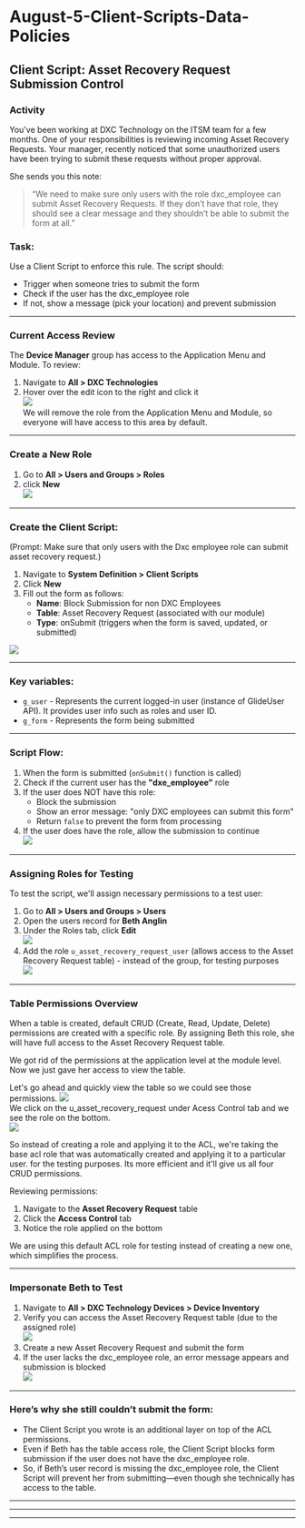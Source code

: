 # August-5-Client-Scripts-Data-Policies

## Client Script: Asset Recovery Request Submission Control
### **Activity**<br>
You've been working at DXC Technology on the ITSM team for a few months. One of your responsibilities is reviewing incoming Asset Recovery Requests. Your manager, recently noticed that some unauthorized users have been trying to submit these requests without proper approval. <br>

She sends you this note:<br>
> “We need to make sure only users with the role dxc_employee can submit Asset Recovery Requests. If they don’t have that role, they should see a clear message and they shouldn’t be able to submit the form at all.”

###  **Task**:<br>
Use a Client Script to enforce this rule. The script should:<br>
- Trigger when someone tries to submit the form
- Check if the user has the dxc_employee role
- If not, show a message (pick your location) and prevent submission
---
###  **Current Access Review**
The **Device Manager** group has access to the Application Menu and Module. To review: <br>
1. Navigate to **All > DXC Technologies**
2. Hover over the edit icon to the right and click it <br>
![](https://github.com/CodeWithLuwam/August-5-Client-Scripts-Data-Policies/blob/main/Images/Hover%20Over%20the%20Edit%20Icon%20and%20Click%20It.png?raw=true) <br>
We will remove the role from the Application Menu and Module, so everyone will have access to this area by default.

---
###  **Create a New Role** <br>
1. Go to **All > Users and Groups > Roles** <br>
2. click **New** <br>
![](https://github.com/CodeWithLuwam/August-5-Client-Scripts-Data-Policies/blob/main/Images/New%20Role%20DXC%20Employee.png?raw=true) <br>

---

### **Create the Client Script**: <br>
(Prompt: Make sure that only users with the Dxc employee role can submit asset recovery request.)
1. Navigate to **System Definition > Client Scripts** <br>
2. Click **New** <br>
3. Fill out the form as follows:
    - **Name**: Block Submission for non DXC Employees
    - **Table**: Asset Recovery Request (associated with our module)
    - **Type**: onSubmit (triggers when the form is saved, updated, or submitted)

  ![](https://github.com/CodeWithLuwam/August-5-Client-Scripts-Data-Policies/blob/main/Images/Client%20Script%20New%20Record%20Name%20Table%20UI%20Type%20Type%202.png?raw=true) <br>

---

### **Key variables**: <br>
- `g_user` - Represents the current logged-in user (instance of GlideUser API). It provides user info such as roles and user ID. <br>
- `g_form` - Represents the form being submitted <br>

---

### Script Flow: <br>

1. When the form is submitted (`onSubmit()` function is called)
2. Check if the current user has the **"dxe_employee"** role
3. If the user does NOT have this role:
    - Block the submission
    - Show an error message: "only DXC employees can submit this form"
    - Return `false` to prevent the form from processing 
4. If the user does have the role, allow the submission to continue <br>
![](https://github.com/CodeWithLuwam/August-5-Client-Scripts-Data-Policies/blob/main/Images/onSubmit%20Function%20-%20Role%20Permission%20Check%20Script.png?raw=true)

---

### Assigning Roles for Testing <br>

To test the script, we'll assign necessary permissions to a test user: <br>
1. Go to **All > Users and Groups > Users** <br>
2. Open the users record for **Beth Anglin** <br>
3. Under the Roles tab, click **Edit** <br> ![](https://github.com/CodeWithLuwam/August-5-Client-Scripts-Data-Policies/blob/main/Images/Roles%20tab%20inside%20Users%20record.png?raw=true) <br>
4. Add the role `u_asset_recovery_request_user` (allows access to the Asset Recovery Request table)  - instead of the group, for testing purposes <br>
![](https://github.com/CodeWithLuwam/August-5-Client-Scripts-Data-Policies/blob/main/Images/User%20Role%20Edit%20Members.png?raw=true) <br>

---
### Table Permissions Overview <br>

When a table is created, default CRUD (Create, Read, Update, Delete) permissions are created with a specific role.
By assigning Beth this role, she will have full access to the Asset Recovery Request table.

We got rid of the permissions at the application level at the module level. Now we just gave her access to view the table.

Let's go ahead and quickly view the table so we could see those permissions.
![](https://github.com/CodeWithLuwam/August-5-Client-Scripts-Data-Policies/blob/main/Images/Asset%20Recovery%20Request%20table.png?raw=true) <br>
We click on the u_asset_recovery_request under Acess Control tab and we see the role on the bottom. <br>
![](https://github.com/CodeWithLuwam/August-5-Client-Scripts-Data-Policies/blob/main/Images/Role%20in%20Asset%20Recovery%20Request.png?raw=true) <br>

So instead of creating a role and applying it to the ACL, we're taking the base acl role that was automatically created and applying it to a particular user. for the testing purposes. Its more efficient and it'll give us all four CRUD permissions.

Reviewing permissions:
1. Navigate to the **Asset Recovery Request** table
2. Click the **Access Control** tab
3. Notice the role applied on the bottom

We are using this default ACL role for testing instead of creating a new one, which simplifies the process.

---

### Impersonate Beth to Test <br>
1. Navigate to **All > DXC Technology Devices > Device Inventory** <br>
2. Verify you can access the Asset Recovery Request table (due to the assigned role)<br>
![](https://github.com/CodeWithLuwam/August-5-Client-Scripts-Data-Policies/blob/main/Images/Impersonate%20User%20to%20View%20Asset%20Recovery%20Request%20table.png?raw=true) <br>
3. Create a new Asset Recovery Request and submit the form <br>
4. If the user lacks the dxc_employee role, an error message appears and submission is blocked <br>
![](https://github.com/CodeWithLuwam/August-5-Client-Scripts-Data-Policies/blob/main/Images/onSubmit%20Error%20Message.png?raw=true) <br>

---
### Here’s why she still couldn’t submit the form: <br>
- The Client Script you wrote is an additional layer on top of the ACL permissions.
- Even if Beth has the table access role, the Client Script blocks form submission if the user does not have the dxc_employee role.
- So, if Beth’s user record is missing the dxc_employee role, the Client Script will prevent her from submitting—even though she technically has access to the table.

---
---
---



